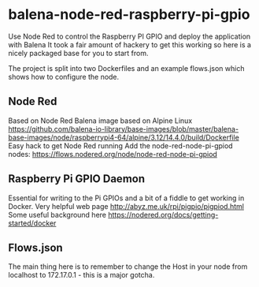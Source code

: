 # balena-node-red-raspberry-pi-gpio
Use Node Red to control the Raspberry PI GPIO and deploy the application with Balena
It took a fair amount of hackery to get this working so here is a nicely packaged base for you to start from.

The project is split into two Dockerfiles and an example flows.json which shows how to configure the node.

## Node Red
Based on Node Red Balena image based on Alpine Linux
https://github.com/balena-io-library/base-images/blob/master/balena-base-images/node/raspberrypi4-64/alpine/3.12/14.4.0/build/Dockerfile
Easy hack to get Node Red running
Add the node-red-node-pi-gpiod nodes:
https://flows.nodered.org/node/node-red-node-pi-gpiod

## Raspberry Pi GPIO Daemon
Essential for writing to the Pi GPIOs and a bit of a fiddle to get working in Docker. 
Very helpful web page http://abyz.me.uk/rpi/pigpio/pigpiod.html
Some useful background here https://nodered.org/docs/getting-started/docker


## Flows.json
The main thing here is to remember to change the Host in your node from localhost to 172.17.0.1 - this is a major gotcha.
